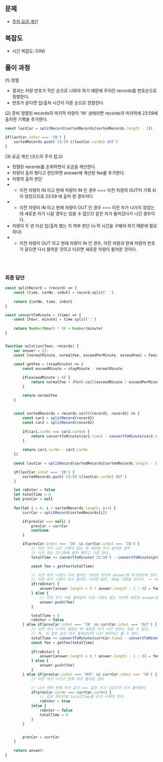 ## 문제
- [주차 요금 계산](https://school.programmers.co.kr/learn/courses/30/lessons/92341)

## 복잡도
- 시간 복잡도: O(N)

## 풀이 과정
(1) 정렬
- 결과는 차량 번호가 작은 순으로 나와야 하기 때문에 주어진 records를 번호순으로 정렬한다.
- 번호가 같다면 입/출차 시간이 이른 순으로 정렬한다.

(2) 준비
정렬된 records의 마지막 차량이 'IN' 상태라면 records의 마지막에 23:59에 출차한 기록을 추가한다. 
```js
const lastCar = splitRecord(sortedRecords[sortedRecords.length - 1])

if(lastCar.inOut === 'IN') {
    sortedRecords.push(`23:59 ${lastCar.carNo} OUT`)
}
```

(3) 요금 계산 (코드의 주석 참고)
- 정렬된 records를 순회하면서 요금을 계산한다.
- 차량이 출차 했다고 판단하면 answer에 계산된 fee를 추가한다.
- 차량의 출차 판단
- - 이전 차량이 IN 이고 현재 차량이 IN 인 경우 === 이전 차량의 OUT이 기록 되지 않았으므로 23:59 에 출차 한 경우이다
- - 이전 차량이 IN 이고 현재 차량이 OUT 인 경우 === 이전 차가 나가지 않았는 데 새로운 차가 나갈 경우는 있을 수 없으므 같은 차가 들어갔다가 나간 경우이다.
- 차량이 두 번 이상 입/출차 했는 지 여부 판단 (누적 시간을 구해야 하기 때문에 필요하다)
- - 이전 차량이 OUT 이고 현재 차량이 IN 인 경우, 이전 차량과 현재 차량의 번호가 같으면 다시 들어온 것이고 다르면 새로운 차량이 들어온 것이다.

<br/>
<br/>

### 최종 답안
```javascript
const splitRecord = (record) => {
    const [time, carNo, inOut] = record.split(' ')
    
    return {carNo, time, inOut}
}

const convertToMinute = (time) => {
    const [hour, minute] = time.split(':')
    
    return Number(hour) * 60 + Number(minute)
}


function solution(fees, records) {
    var answer = [];
    const [normalMinute, normalFee, exceedPerMinute, exceedFee] = fees
    
    const getFee = (stayMinute) => {
        const exceedMinute = stayMinute - normalMinute

        if(exceedMinute > 0) {
            return normalFee + (Math.ceil(exceedMinute / exceedPerMinute) * exceedFee)
        }

        return normalFee
    }
    
    
    const sortedRecords = records.sort((record1, record2) => {
        const car1 = splitRecord(record1)
        const car2 = splitRecord(record2)
        
        if(car1.carNo === car2.carNo) {
            return convertToMinute(car1.time) - convertToMinute(car2.time)
        }
        
        return car1.carNo - car2.carNo
    })
    
    const lastCar = splitRecord(sortedRecords[sortedRecords.length - 1])

    if(lastCar.inOut === 'IN') {
        sortedRecords.push(`23:59 ${lastCar.carNo} OUT`)
    }

    let reEnter = false
    let totalTime = 0
    let prevCar = null
    
    for(let i = 0; i < sortedRecords.length; i++) {
        currCar = splitRecord(sortedRecords[i])

        if(prevCar === null) {
            prevCar = currCar
            continue
        }

        if(prevCar.inOut === 'IN' && currCar.inOut === 'IN') {
            // 이전 차가 나간 기록이 없는 데 새로운 차가 들어온 경우
            // 이전 차는 23:59에 출차 했다고 가정 한다.
            totalTime += convertToMinute('23:59') - convertToMinute(prevCar.time)

            const fee = getFee(totalTime)

            // 이전 차가 나왔다 다시 들어간 거라면 마지막 answer에 추가되어야 한다.
            // 이전 차가 나왔다 다시 들어간 거라면 OUT, IN을 거쳤을 것이다. -> reEnter가 true이다
            if(reEnter) {
                answer[answer.length > 0 ? answer.length - 1 : 0] = fee
            } else {
                // 이전 차가 처음 들어갔다 나온 기록이 없는 거라면 새로운 answer를 추가해야 한다.
                answer.push(fee)
            }

            totalTime = 0
            reEnter = false
        } else if(prevCar.inOut === 'IN' && currCar.inOut === 'OUT') {
            // 이전 차가 나가지 않았는 데 새로운 차가 나간 경우는 있을 수 없다.
            // 즉, 이 경우 같은 차가 들어갔다가 나간 경우라고 볼 수 있다.
            totalTime += convertToMinute(currCar.time) - convertToMinute(prevCar.time)
            const fee = getFee(totalTime)
            
            if(reEnter) {
                answer[answer.length > 0 ? answer.length - 1 : 0] = fee
            } else {
                answer.push(fee)
            }
        } else if(prevCar.inOut === 'OUT' && currCar.inOut === 'IN') {
            // 이전 차가 나가고 현재 차가 들어온 경우

            // 나간 차와 현재 차가 같다 === 같은 차가 나갔다가 다시 들어왔다
            if(prevCar.carNo === currCar.carNo) {
                // 같은 차이므로 totalTime을 유지 시켜야 한다.
                reEnter = true
            }else {
                reEnter = false
                totalTime = 0
            }
        }


        prevCar = currCar
    } 
    
    return answer;
}
```